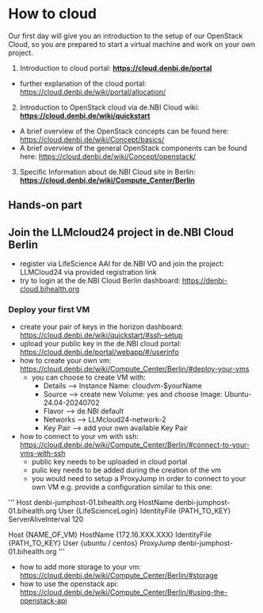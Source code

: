 # How to cloud

Our first day will give you an introduction to the setup of our OpenStack Cloud, so you are prepared to start a virtual machine and work on your own project.

1. Introduction to cloud portal: **https://cloud.denbi.de/portal**
  - further explanation of the cloud portal: https://cloud.denbi.de/wiki/portal/allocation/
2. Introduction to OpenStack cloud via de.NBI Cloud wiki: **https://cloud.denbi.de/wiki/quickstart**
  - A brief overview of the OpenStack concepts can be found here: https://cloud.denbi.de/wiki/Concept/basics/
  - A brief overview of the general OpenStack components can be found here: https://cloud.denbi.de/wiki/Concept/openstack/
3. Specific Information about de.NBI Cloud site in Berlin: **https://cloud.denbi.de/wiki/Compute_Center/Berlin**

## Hands-on part

## Join the LLMcloud24 project in de.NBI Cloud Berlin
- register via LifeScience AAI for de.NBI VO and join the project: LLMCloud24 via provided registration link
- try to login at the de.NBI Cloud Berlin dashboard: https://denbi-cloud.bihealth.org

### Deploy your first VM  
- create your pair of keys in the horizon dashboard: https://cloud.denbi.de/wiki/quickstart/#ssh-setup
- upload your public key in the de.NBI cloud portal: https://cloud.denbi.de/portal/webapp/#/userinfo
- how to create your own vm: https://cloud.denbi.de/wiki/Compute_Center/Berlin/#deploy-your-vms
  - you can choose to create VM with:
    - Details --> Instance Name: cloudvm-$yourName
    - Source --> create new Volume: yes and choose Image: Ubuntu-24.04-20240702
    - Flavor --> de.NBI default
    - Networks --> LLMcloud24-network-2
    - Key Pair --> add your own available Key Pair
- how to connect to your vm with ssh: https://cloud.denbi.de/wiki/Compute_Center/Berlin/#connect-to-your-vms-with-ssh
  - public key needs to be uploaded in cloud portal
  - pulic key needs to be added during the creation of the vm
  - you would need to setup a ProxyJump in order to connect to your own VM e.g. provide a configuration similar to this one:
  
''' 
Host denbi-jumphost-01.bihealth.org
    HostName denbi-jumphost-01.bihealth.org
    User {LifeScienceLogin}
    IdentityFile {PATH_TO_KEY}
    ServerAliveInterval 120

Host {NAME_OF_VM}
    HostName {172.16.XXX.XXX}
    IdentityFile {PATH_TO_KEY}
    User {ubuntu / centos}
    ProxyJump denbi-jumphost-01.bihealth.org
''' 
- how to add more storage to your vm: https://cloud.denbi.de/wiki/Compute_Center/Berlin/#storage
- how to use the openstack api: https://cloud.denbi.de/wiki/Compute_Center/Berlin/#using-the-openstack-api

